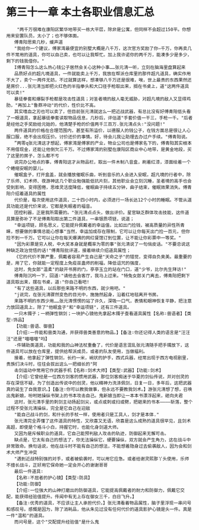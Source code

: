 # 第三十一章 本土各职业信息汇总
        "两千万很难在康阳区繁华地带买一栋大平层，除非是公寓，但同样不会超过150平。你想用来安置队员，太小了；也不够体面。
       傅青阳思索几秒，缓声道
       "我给你一个建议，傅家湾最便宜的别墅大概是八千万，这次官方奖励了你―千万，你再卖几件不常用的道具，你可以自己卖，也可以让我帮忙。加上我许诺你的两千万，能凑多少是多少，剩下的钱我借你。"
       I傅青阳怎么这么热心钱公子居然会关心这种小事……张元清一听，立刻在脑海里盘算起来
       品质好点的超凡境道具，一件就能卖上千万，我放在帮派仓库里的那件超凡道具，确实作用不大了，卖个一两件无妨，不过就算这样，想凑够八千万还是很难，唉，世上最贵的东西果然还是房价...张元清当即把火红色的半指拳头和大口径手枪取出来，搁在书桌上，道"这两件道具可以卖!"
       暴徒拳套和爆裂手枪都是攻击性道具；对圣者境的敌人毫无威胁，对超凡境的敌人又显得鸡肋，"再加上"鲁莽冲动"的代价，性价比不高。
       其实嗜血之刃也可以卖了，但目前张元清就这么一把近战武器，有总比没有好傅青阳低头看了一眼道具，拿起暴徒拳套读取物品信息，几秒后，评估道"手套价值一干三，手枪一千。"后者是经他之手奖励给元始的，他清楚手枪的价值两千三百万.张元清点头∶"没问题!"
       两件道具的价格在合理范围内，甚至有所溢价，以德服人的钱公子，在钱方面总是很让人心服口服，绝不会出现压价。讨价还价的事情。好，待会儿我让助理去办过户手续。"傅青阳说。
       ”两零q张元清这才想起，傅家湾是傅家的产业，物业公司也是傅家名下的，傅青阳其实根本不用借现金，还能让他倒欠三千万。不过傅家湾的别墅在康阳区商业中心地带，是黄金地段，买了这里的房子，怎么都不亏
       说完办公地点的事，傅青阳这才从物品栏，取出一件木制八音盒，刷着红漆，漆面绘着一个个蜷缩安眠的婴儿。
       催眠盒子，打开盒盖，就会播放催眠乐曲，听到音乐的人会进入安眠，超凡境的行者中，除了乐师、幻术师、夜游神这几个职业勉强能低抗片刻，其他职业会立刻沉睡，圣者境的高手也会受到影响，变得困倦，思维灵活度降低，催眠曲子持续五分钟，曲子结束，催眠效果消失。傅青阳介绍着道具的属性
       代价是，每次使用这件道具，二十四小时内，必须进行一场长达12个小时的睡眠。不管从道具功能还是代价来说，它都是失眠者的福音。
       团控利器，正是我所需要的。"张元清点点头，做出评价。星官缺乏群体攻击技能，这件道具算是弥补了不足傅青阳取出第二件道具，一串银质项链，说道；
       "幸运项链，顾名思义，它能提升佩戴者的幸运值，比如出门捡钱，被高质量的异性所青睐，想要做的事情总能心想事"当然，幸运加成存在限制，它可以让你每天出门捡一百元，但你捡不到一千万。它可以让你在每天爆满的网红餐馆订到位置，让不能让你彩票中一等奖。"
       "因为彩票是穷人税，中大奖本身就是概率为零的事"张元清说了一句俏皮话。"不要总说这种缺乏政治觉悟的话!"傅青阳批评道，接着继续介绍道具属性；
       《它的代价不算严重，佩戴者容易产生自己是"天命之子"的错觉，变得自负臭美。最重要的是，用了它，你就能一定程度上免疫巫蛊师的削福，降低诅咒的强度，
       这时，免女郎"温柔"的敲开书房的门，亭亭玉立的站在门口，道"少爷，比尔先生拜访!"
       傅青阳沉吟一下，回道∶"请他去会客厅，我马上过来。"特兔女郎关门离去，傅青阳把剩下道具取出来，摆在书桌，道∶"你自己看吧!
       "有了这些道具，以后那些来路不明的东西，就少用吧。"
       "j说完，在张元清骤然变色的目光中，施施然起身，沿着红地毯离开书房。
       来路不明的东西少用……张元清愣愣的站了许久，深吸一口气，表情和眼神恢复平静，把注意力放回道具上，除了"他眠盒子"和"幸运项链"，还有三件道具。
       一只木镯子；一柄弹性钢剑；一块护心镜他先拿起木镯子查看道具属性【名称∶兽语者】【类型∶饰品】
       【功能∶兽语、御兽】
       【介绍∶一件能和兽类沟通，并获得兽类善意的物品。】【备注∶你还记得人类的语言是"汪汪汪"还是"喵喵喵"吗】
       -件辅助类道具，功能和我的山神法杖重叠了，代价是语言混乱张元清随手把手镯放下，这件道具可以放在仓库里，提供给帮派成员，或者的队友使用，当做福利。
       接着，他拿起了弹性钢剑，长约一米，碗状的护手，西式兵器，经常出现于西方电视剧里，贵族们决斗时，往往会拔出这么一把细长的"阿
       击剑运动中常用它作武器手机【名称∶剑术大师】【类型∶武器】【功能∶剑术】
       【介绍∶它曾经是一位西方剑客的惯用武器，那位剑客痴迷于华夏的剑仙传说，并对创灵的存在深信不疑，为了创造出传说中的创灵，他以精神力洗涤佩剑，日复一日，多年后，这把武器真的诞生了自我意识。】【备注∶你可以教我做事，但永远不要教我剑术。】游张元清想了想，召唤出鬼新娘，吩咐她操纵书架上的书本攻击自己。鬼新娘当即让一本本书漂浮起来，砸向夫君
       这时，张元清手里的刺剑主动扬起剑尖，或点或刺或扫或劈，把砸来的书本――――斩落，整个过程不受张元清操纵，完全是它自己在迎敌
       "能自己战斗的剑，和什长的手杖一样，使用者只是工具人，剑才是本体."
       张元清完全弄懂了这件道具的特性，又欣喜又无语，欣喜是这么成熟的道具很罕见，且剑术高超，即使是个格斗小白，持握它时，也能化身剑道大师。
       又因为是斥候职业的道具，它自己能预判敌人攻击的轨迹，防御起来无懈可击。
       缺点是，它太有自己的想法了，你无法操纵它，硬要操纵，双方就会产生角力，这在战斗中非常致命。换句话说，他在战斗时不能有自己的想法，不能想着隐身过去偷袭敌人，因为会和剑术大师产生冲突
       "遇到近战特别强的对手，或者被偷袭时，可以用它应急。或者给谢灵熙那丫头使用，乐师不擅长战斗，正好用它保命她一定会开心的谢谢哥哥
       最后一件道具∶
       【名称∶不屈者的护心镜】【类型∶防具】
       【功能∶防御】
       【介绍∶一位强大的山神打磨出的防御道具，它能提高佩戴者的耐力和防御力，佩戴它交配，能获得经验值提升。传闻中有无上存在御女三千，白日飞升。】
       【备注∶优秀的道具，不应该让主人承担代价。】张元清看着物品属性，脑子里浮现一串问号和感叹号。感慨是因为，除了消耗品，他从朱见过没有任何代价的道具影护心镜是头一件。真是一件"温和"的道具。
       而问号是，这个"交配提升经验值"是什么鬼